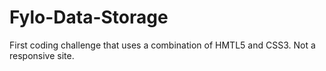 # Fylo-Data-Storage

First coding challenge that uses a combination of HMTL5 and CSS3. Not a responsive site.
